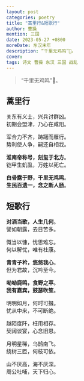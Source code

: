 ```yaml
---
layout: post
categories: poetry
title: "蒿里行&短歌行"
author: 曹操
mention: 三国
date: 2023-05-27 +0800
moreDate: 东汉末年
description: “千里无鸡鸣”🥲。
cover: 
tags: 诗文 曹操 东汉 三国 战乱
---
```


> “千里无鸡鸣”🥲。

## 蒿里行

关东有义士，兴兵讨群凶。  
初期会盟津，乃心在咸阳。

军合力不齐，踌躇而雁行。  
势利使人争，嗣还自相戕。

**淮南帝称号，刻玺于北方**。  
铠甲生虮虱，万姓以死亡。

**白骨露于野，千里无鸡鸣**。  
**生民百遗一，念之断人肠**。

## 短歌行

**对酒当歌，人生几何**。  
譬如朝露，去日苦多。

慨当以慷，忧思难忘。  
何以解忧，唯有杜康。

**青青子衿，悠悠我心**。  
但为君故，沉吟至今。

**呦呦鹿鸣，食野之苹**。  
**我有嘉宾，鼓瑟吹笙**。

明明如月，何时可掇。  
忧从中来，不可断绝。

越陌度阡，枉用相存。  
契阔谈宴，心念旧恩。

月明星稀，乌鹊南飞。  
绕树三匝，何枝可依。

山不厌高，海不厌深。  
周公吐哺，天下归心。